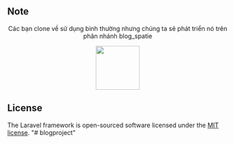## Note
<p align="center" color="#468">Các bạn clone về sử dụng bình thường nhưng chúng ta sẽ phát triển nó trên phân nhánh blog_spatie</p>

<p align="center"><a href="https://laravel.com" target="_blank"><img src="https://raw.githubusercontent.com/laravel/art/master/logo-lockup/5%20SVG/2%20CMYK/1%20Full%20Color/laravel-logolockup-cmyk-red.svg" width="100"></a></p>

## License

The Laravel framework is open-sourced software licensed under the [MIT license](https://opensource.org/licenses/MIT).
"# blogproject" 

